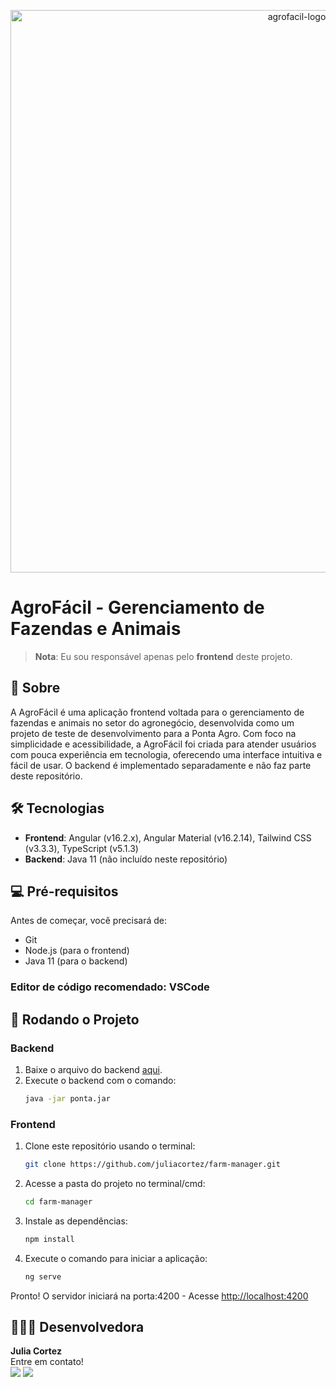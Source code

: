 <p align="center">
<img src="https://i.ibb.co/mrfWCZZm/agrofacil-3.png" width="900px" alt="agrofacil-logo" />
</p>

# AgroFácil - Gerenciamento de Fazendas e Animais

> **Nota**: Eu sou responsável apenas pelo **frontend** deste projeto.

## 📖 Sobre
A AgroFácil é uma aplicação frontend voltada para o gerenciamento de fazendas e animais no setor do agronegócio, desenvolvida como um projeto de teste de desenvolvimento para a Ponta Agro. Com foco na simplicidade e acessibilidade, a AgroFácil foi criada para atender usuários com pouca experiência em tecnologia, oferecendo uma interface intuitiva e fácil de usar.
O backend é implementado separadamente e não faz parte deste repositório.

## 🛠️ Tecnologias
- **Frontend**: Angular (v16.2.x), Angular Material (v16.2.14), Tailwind CSS (v3.3.3), TypeScript (v5.1.3)
- **Backend**: Java 11 (não incluído neste repositório)

## 💻 Pré-requisitos
Antes de começar, você precisará de:
- Git
- Node.js (para o frontend)
- Java 11 (para o backend)

### Editor de código recomendado: VSCode

## 🚀 Rodando o Projeto

### Backend
1. Baixe o arquivo do backend [aqui](https://drive.google.com/file/d/1KTgnbB1Wu5XdVIvlujUejCvFHbbvU6hd/view).
2. Execute o backend com o comando:
   ```bash
   java -jar ponta.jar

### Frontend
1. Clone este repositório usando o terminal:
    ```bash
   git clone https://github.com/juliacortez/farm-manager.git
    ```
2. Acesse a pasta do projeto no terminal/cmd:
   ```bash
   cd farm-manager
   ```
3. Instale as dependências:
    ```bash
   npm install
    ```
4. Execute o comando para iniciar a aplicação:
    ```bash
   ng serve
    ```
Pronto! O servidor iniciará na porta:4200 - Acesse <http://localhost:4200>


<h2>👩🏻‍💻 Desenvolvedora</h2>
<div>
  <b>Julia Cortez</b>
  
  <br />
  Entre em contato!<br />
  <a href="https://www.linkedin.com/in/juliacortez-98/" target="_blank"><img src="https://img.shields.io/badge/LinkedIn-0077B5?style=for-the-badge&logo=linkedin&logoColor=white" target="_blank"></a>
  <a href="mailto:juliacortez984@gmail.com"><img src="https://img.shields.io/badge/Gmail-D14836?style=for-the-badge&logo=gmail&logoColor=white" target="_blank"></a>
</div>
